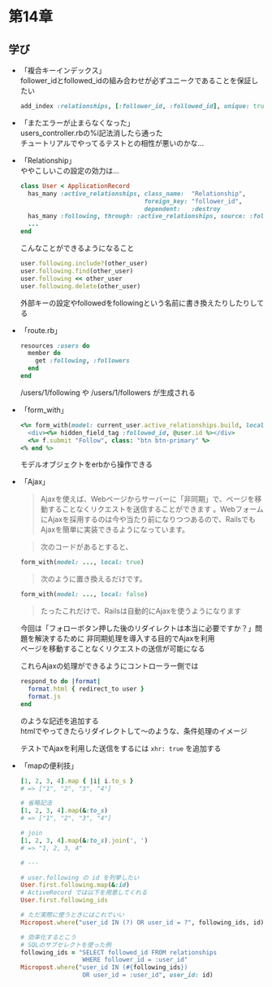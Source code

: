 #  第14章

## 学び

- 「複合キーインデックス」  
    follower_idとfollowed_idの組み合わせが必ずユニークであることを保証したい
    ```ruby
    add_index :relationships, [:follower_id, :followed_id], unique: true
    ```

- 「またエラーが止まらなくなった」  
    users_controller.rbの%i記法消したら通った  
    チュートリアルでやってるテストとの相性が悪いのかな…

- 「Relationship」  
    ややこしいこの設定の効力は…  
    ```ruby
    class User < ApplicationRecord
      has_many :active_relationships, class_name:  "Relationship",
                                      foreign_key: "follower_id",
                                      dependent:   :destroy
      has_many :following, through: :active_relationships, source: :followed
      ...
    end
    ```
    こんなことができるようになること  
    ```ruby
    user.following.include?(other_user)
    user.following.find(other_user)
    user.following << other_user
    user.following.delete(other_user)
    ```
    外部キーの設定やfollowedをfollowingという名前に書き換えたりしたりしてる

- 「route.rb」  
    ```ruby
    resources :users do
      member do
        get :following, :followers
      end
    end
    ```
    /users/1/following や /users/1/followers が生成される

- 「form_with」  
    ```ruby
    <%= form_with(model: current_user.active_relationships.build, local: false) do |f| %>
      <div><%= hidden_field_tag :followed_id, @user.id %></div>
      <%= f.submit "Follow", class: "btn btn-primary" %>
    <% end %>
    ```
    モデルオブジェクトをerbから操作できる

- 「Ajax」  
    > Ajaxを使えば、Webページからサーバーに「非同期」で、ページを移動することなくリクエストを送信することができます 。WebフォームにAjaxを採用するのは今や当たり前になりつつあるので、RailsでもAjaxを簡単に実装できるようになっています。

    > 次のコードがあるとすると、
    ```ruby
    form_with(model: ..., local: true)
    ```
    > 次のように置き換えるだけです。
    ```ruby
    form_with(model: ..., local: false)
    ```
    > たったこれだけで、Railsは自動的にAjaxを使うようになります

    今回は「フォローボタン押した後のリダイレクトは本当に必要ですか？」問題を解決するために
    非同期処理を導入する目的でAjaxを利用  
    ページを移動することなくリクエストの送信が可能になる

    これらAjaxの処理ができるようにコントローラー側では
    ```ruby
    respond_to do |format|
      format.html { redirect_to user }
      format.js
    end
    ```
    のような記述を追加する  
    htmlでやってきたらリダイレクトして〜のような、条件処理のイメージ

    テストでAjaxを利用した送信をするには `xhr: true` を追加する

- 「mapの便利技」  
    ```ruby
    [1, 2, 3, 4].map { |i| i.to_s }
    # => ["1", "2", "3", "4"]

    # 省略記法
    [1, 2, 3, 4].map(&:to_s)
    # => ["1", "2", "3", "4"]

    # join
    [1, 2, 3, 4].map(&:to_s).join(', ')
    # => "1, 2, 3, 4"

    # ---

    # user.following の id を列挙したい
    User.first.following.map(&:id)
    # ActiveRecord では以下を用意してくれる
    User.first.following_ids

    # ただ実際に使うときにはこれでいい
    Micropost.where("user_id IN (?) OR user_id = ?", following_ids, id)

    # 効率化するとこう
    # SQLのサブセレクトを使った例
    following_ids = "SELECT followed_id FROM relationships
                     WHERE follower_id = :user_id"
    Micropost.where("user_id IN (#{following_ids}) 
                     OR user_id = :user_id", user_id: id)
    ```
